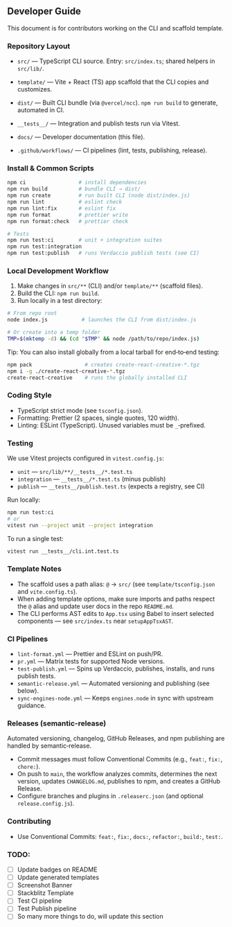 ## Developer Guide

This document is for contributors working on the CLI and scaffold template.

### Repository Layout

- `src/` — TypeScript CLI source. Entry: `src/index.ts`; shared helpers in `src/lib/`.
- `template/` — Vite + React (TS) app scaffold that the CLI copies and customizes.
- `dist/` — Built CLI bundle (via `@vercel/ncc`). `npm run build` to generate, automated in CI.

- `__tests__/` — Integration and publish tests run via Vitest.
- `docs/` — Developer documentation (this file).
- `.github/workflows/` — CI pipelines (lint, tests, publishing, release).

### Install & Common Scripts

```bash
npm ci                 # install dependencies
npm run build          # bundle CLI → dist/
npm run create         # run built CLI (node dist/index.js)
npm run lint           # eslint check
npm run lint:fix       # eslint fix
npm run format         # prettier write
npm run format:check   # prettier check

# Tests
npm run test:ci        # unit + integration suites
npm run test:integration
npm run test:publish   # runs Verdaccio publish tests (see CI)
```

### Local Development Workflow

1. Make changes in `src/**` (CLI) and/or `template/**` (scaffold files).
2. Build the CLI: `npm run build`.
3. Run locally in a test directory:

```bash
# From repo root
node index.js           # launches the CLI from dist/index.js

# Or create into a temp folder
TMP=$(mktemp -d) && (cd "$TMP" && node /path/to/repo/index.js)
```

Tip: You can also install globally from a local tarball for end‑to‑end testing:

```bash
npm pack                 # creates create-react-creative-*.tgz
npm i -g ./create-react-creative-*.tgz
create-react-creative    # runs the globally installed CLI
```

### Coding Style

- TypeScript strict mode (see `tsconfig.json`).
- Formatting: Prettier (2 spaces, single quotes, 120 width).
- Linting: ESLint (TypeScript). Unused variables must be `_`‑prefixed.

### Testing

We use Vitest projects configured in `vitest.config.js`:

- `unit` — `src/lib/**/__tests__/*.test.ts`
- `integration` — `__tests__/*.test.ts` (minus publish)
- `publish` — `__tests__/publish.test.ts` (expects a registry, see CI)

Run locally:

```bash
npm run test:ci
# or
vitest run --project unit --project integration
```

To run a single test:

```bash
vitest run __tests__/cli.int.test.ts
```

### Template Notes

- The scaffold uses a path alias: `@` → `src/` (see `template/tsconfig.json` and `vite.config.ts`).
- When adding template options, make sure imports and paths respect the `@` alias and update user docs in the repo `README.md`.
- The CLI performs AST edits to `App.tsx` using Babel to insert selected components — see `src/index.ts` near `setupAppTsxAST`.

### CI Pipelines

- `lint-format.yml` — Prettier and ESLint on push/PR.
- `pr.yml` — Matrix tests for supported Node versions.
- `test-publish.yml` — Spins up Verdaccio, publishes, installs, and runs publish tests.
- `semantic-release.yml` — Automated versioning and publishing (see below).
- `sync-engines-node.yml` — Keeps `engines.node` in sync with upstream guidance.

### Releases (semantic-release)

Automated versioning, changelog, GitHub Releases, and npm publishing are handled by semantic‑release.

- Commit messages must follow Conventional Commits (e.g., `feat:`, `fix:`, `chore:`).
- On push to `main`, the workflow analyzes commits, determines the next version, updates `CHANGELOG.md`, publishes to npm, and creates a GitHub Release.
- Configure branches and plugins in `.releaserc.json` (and optional `release.config.js`).

### Contributing

- Use Conventional Commits: `feat:`, `fix:`, `docs:`, `refactor:`, `build:`, `test:`.

### TODO:

- [ ] Update badges on README
- [ ] Update generated templates
- [ ] Screenshot Banner
- [ ] Stackblitz Template
- [ ] Test CI pipeline
- [ ] Test Publish pipeline
- [ ] So many more things to do, will update this section
